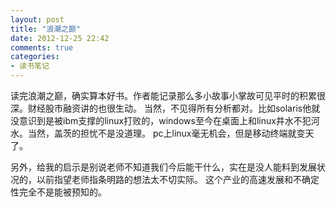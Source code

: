 ```yaml
---
layout: post
title: "浪潮之巅"
date: 2012-12-25 22:42
comments: true
categories: 
- 读书笔记
---
```


读完浪潮之巅，确实算本好书。作者能记录那么多小故事小掌故可见平时的积累很深。财经股市融资讲的也很生动。
当然，不见得所有分析都对。比如solaris他就没意识到是被ibm支撑的linux打败的，windows至今在桌面上和linux井水不犯河水。当然，盖茨的担忧不是没道理。
pc上linux毫无机会，但是移动终端就变天了。

另外，给我的启示是别说老师不知道我们今后能干什么，实在是没人能料到发展状况的，以前指望老师指条明路的想法太不切实际。
这个产业的高速发展和不确定性完全不是能被预知的。